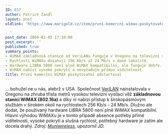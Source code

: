```yaml
---
ID: 837
author: Patrick Zandl
layout: post
oldlink: 'https://www.marigold.cz/item/prvni-komercni-wimax-poskytovatel-odstartoval

  '
post_date: 2004-02-05 17:10:00
post_excerpt: ''
published: true
summary_points:
- WiMAX základnová stanice od VeriLANu funguje v Oregonu na televizní věži.
- Rychlosti WiMAXu dosahují 256 Kb/s až 24 Mb/s v dané lokalitě.
- Hardware LIBRA 5800 není plně WiMAX kompatibilní, ale funguje dobře.
- WiMAX nabízí vysoké pokrytí a nevyžaduje přímou viditelnost.
title: První komerční WiMAX poskytovatel odstartoval
---
```


... bohužel ne u nás, alebrž v USA. Společnost <A href="http://www.verilan.com/" target=_blank>VeriLAN</A> nainstalovala v Oregonu na zhruba třista metrů vysokou televizní vysílací věž <STRONG>základnovou stanici WiMAX (802.16a)</STRONG>&#160;a díky ní nabízí přístup k širokopásmovým službám v širokém okolí na rychlostech 256 Kb/s - 24 Mb/s. Dlužno ale dodat, že používaný hardware LIBRA 5800 není plně WiMAX kompatibilní. Hlavní výhodou WiMAXu je v tomto případě absence potřeby přímé viditelnosti, vysoké pokrytí a slušná rychlost, potřebný hardware je zatím ale docela drahý. <EM>Zdroj: </EM><A href="http://www.muniwireless.com/archives/000232.html" target=_blank><EM>Muniwireless</EM></A><EM>, upozornil JD.</EM>